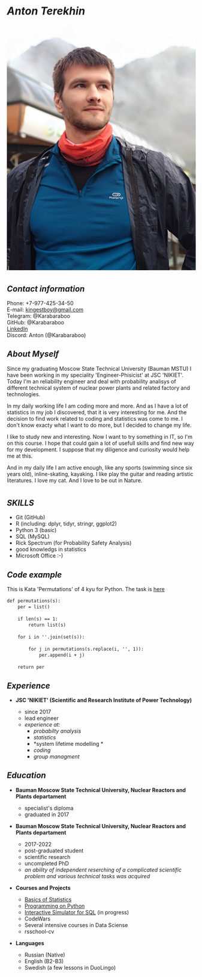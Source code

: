 # ***Anton Terekhin*** ![](/assets/img/img-cv.jpg)

## *Contact information*

Phone: +7-977-425-34-50\
E-mail: kingestboy@gmail.com\
Telegram: @Karabaraboo\
GitHub: @Karabaraboo\
[LinkedIn](https://www.linkedin.com/in/antony-teryohin-107b13111/)\
Discord: Anton (@Karabaraboo)

## *About Myself*

Since my graduating Moscow State Technical University (Bauman MSTU) I have been working in my speciality 'Engineer-Phisicist' at JSC 'NIKIET'. Today I'm an reliability engineer and deal with probability analisys of different technical system of nuclear power plants and related factory and technologies.

In my daily working life I am coding more and more. And as I have a lot of statistics in my job I discovered, that it is very interesting for me. And the decision to find work related to coding and statistics was come to me. I don't know exacty what I want to do more, but I decided to change my life.

I like to study new and interesting. Now I want to try something in IT, so I'm on this course. I hope that could gain a lot of usefull skills and find new way for my development. I suppose that my diligence and curiosity would help me at this.

And in my daily life I am active enough, like any sports (swimming since six years old), inline-skating, kayaking. I like play the guitar and reading artistic literatures. I love my cat. And I love to be out in Nature.

#
## *SKILLS*

* Git (GitHub)
* R (including: dplyr, tidyr, stringr, ggplot2)
* Python 3 (basic)
* SQL (MySQL)
* Rick Spectrum (for Probability Safety Analysis)
* good knowledgs in statistics
* Microsoft Office :-) 

## *Code example*

This is Kata 'Permutations' of 4 kyu for Python.
The task is [here](https://www.codewars.com/kata/5254ca2719453dcc0b00027d/python)

```
def permutations(s):
    per = list()

    if len(s) == 1:
        return list(s)

    for i in ''.join(set(s)):

        for j in permutations(s.replace(i, '', 1)):
            per.append(i + j)

    return per
```
## *Experience*

- __JSC 'NIKIET' (Scientific and Research Institute of Power Technology)__
    
    - since 2017
    - lead engineer
    - *experience at:*
        - *probabilty analysis*
        - *statistics*
        - *system lifetime modelling *
        - *coding*
        - *group managment*
    
## *Education*
- __Bauman Moscow State Technical University, Nuclear Reactors and Plants departament__

    - specialist's diploma
    - graduated in 2017
    
- __Bauman Moscow State Technical University, Nuclear Reactors and Plants departament__

    - 2017-2022
    - post-graduated student
    - scientific research
    - uncompleted PhD
    - *an ability of independent reserching of a complicated scientific problem and various technical tasks was acquired*

- __Courses and Projects__

    - [Basics of Statistics](https://stepik.org/course/76/syllabus)
    - [Programming on Python](https://stepik.org/course/67/syllabus)
    - [Interactive Simulator for SQL](https://stepik.org/course/63054/syllabus) (in progress)
    - CodeWars
    - Several intensive courses in Data Sciense
    - rsschool-cv

- **Languages**

    - Russian (Native)
    - English (B2-B3)
    - Swedish (a few lessons in DuoLingo)



